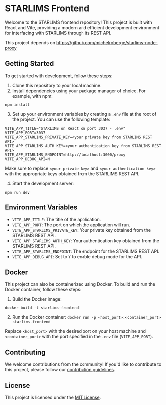 # STARLIMS Frontend

Welcome to the STARLIMS frontend repository! This project is built with React and Vite, providing a modern and efficient development environment for interfacing with STARLIMS through its REST API.

This project depends on https://github.com/michelroberge/starlims-node-proxy

## Getting Started

To get started with development, follow these steps:

1. Clone this repository to your local machine.
2. Install dependencies using your package manager of choice. For example, with npm:

```npm install```

3. Set up your environment variables by creating a `.env` file at the root of the project. You can use the following template:

```
VITE_APP_TITLE="STARLIMS on React on port 3037 - .env"
VITE_APP_PORT=3037
VITE_APP_STARLIMS_PRIVATE_KEY=<your private key from STARLIMS REST API>
VITE_APP_STARLIMS_AUTH_KEY=<your authentication key from STARLIMS REST API>
VITE_APP_STARLIMS_ENDPOINT=http://localhost:3000/proxy
VITE_APP_DEBUG_API=N
```

Make sure to replace `<your private key>` and `<your authentication key>` with the appropriate keys obtained from the STARLIMS REST API.

4. Start the development server:

```npm run dev```


## Environment Variables

- `VITE_APP_TITLE`: The title of the application.
- `VITE_APP_PORT`: The port on which the application will run.
- `VITE_APP_STARLIMS_PRIVATE_KEY`: Your private key obtained from the STARLIMS REST API.
- `VITE_APP_STARLIMS_AUTH_KEY`: Your authentication key obtained from the STARLIMS REST API.
- `VITE_APP_STARLIMS_ENDPOINT`: The endpoint for the STARLIMS REST API.
- `VITE_APP_DEBUG_API`: Set to `Y` to enable debug mode for the API.

## Docker

This project can also be containerized using Docker. To build and run the Docker container, follow these steps:

1. Build the Docker image:

```docker build -t starlims-frontend ```

2. Run the Docker container:
```docker run -p <host_port>:<container_port> starlims-frontend```


Replace `<host_port>` with the desired port on your host machine and `<container_port>` with the port specified in the `.env` file (`VITE_APP_PORT`).

## Contributing

We welcome contributions from the community! If you'd like to contribute to this project, please follow our [contribution guidelines](CONTRIBUTING.md).

## License

This project is licensed under the [MIT License](LICENSE).
